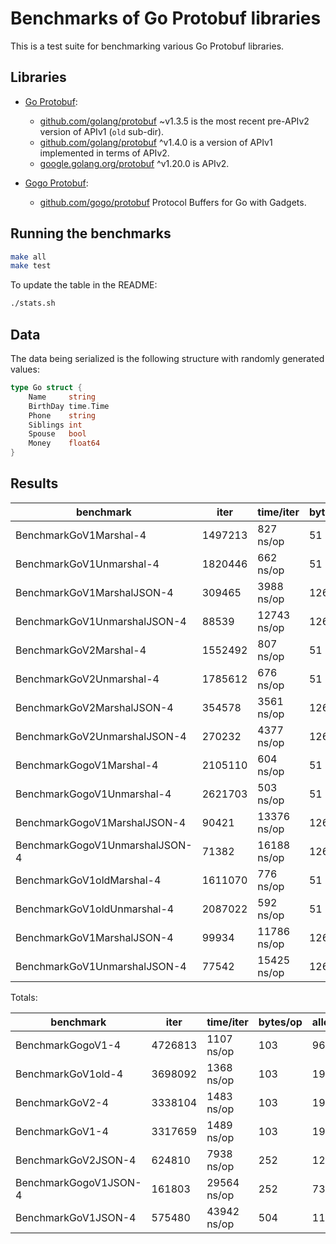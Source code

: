 # Benchmarks of Go Protobuf libraries

This is a test suite for benchmarking various Go Protobuf libraries.

## Libraries

* [Go Protobuf](https://blog.golang.org/protobuf-apiv2):
  - [github.com/golang/protobuf](https://github.com/golang/protobuf/releases/tag/v1.3.5) ~v1.3.5 is the most recent pre-APIv2 version of APIv1 (`old` sub-dir).
  - [github.com/golang/protobuf](https://github.com/golang/protobuf) ^v1.4.0 is a version of APIv1 implemented in terms of APIv2.
  - [google.golang.org/protobuf](https://github.com/protocolbuffers/protobuf-go) ^v1.20.0 is APIv2.

* [Gogo Protobuf](https://github.com/gogo/protobuf):
  - [github.com/gogo/protobuf](https://github.com/gogo/protobuf) Protocol Buffers for Go with Gadgets.

## Running the benchmarks

```bash
make all
make test
```

To update the table in the README:

```bash
./stats.sh
```

## Data

The data being serialized is the following structure with randomly generated values:

```go
type Go struct {
    Name     string
    BirthDay time.Time
    Phone    string
    Siblings int
    Spouse   bool
    Money    float64
}
```


## Results

benchmark                                | iter      | time/iter | bytes/op  |  allocs/op |tt.sec  | tt.kb        | ns/alloc
-----------------------------------------|-----------|-----------|-----------|------------|--------|--------------|-----------
BenchmarkGoV1Marshal-4                   |    1497213 |    827 ns/op |    51 |  64 |   1.24 |    7725 |   12.92
BenchmarkGoV1Unmarshal-4                 |    1820446 |    662 ns/op |    51 | 128 |   1.21 |    9393 |    5.17
BenchmarkGoV1MarshalJSON-4               |     309465 |   3988 ns/op |   126 | 772 |   1.23 |    3899 |    5.17
BenchmarkGoV1UnmarshalJSON-4             |      88539 |  12743 ns/op |   126 | 3557 |   1.13 |    1115 |    3.58
BenchmarkGoV2Marshal-4                   |    1552492 |    807 ns/op |    51 |  64 |   1.25 |    8010 |   12.61
BenchmarkGoV2Unmarshal-4                 |    1785612 |    676 ns/op |    51 | 128 |   1.21 |    9213 |    5.28
BenchmarkGoV2MarshalJSON-4               |     354578 |   3561 ns/op |   126 | 582 |   1.26 |    4467 |    6.12
BenchmarkGoV2UnmarshalJSON-4             |     270232 |   4377 ns/op |   126 | 621 |   1.18 |    3404 |    7.05
BenchmarkGogoV1Marshal-4                 |    2105110 |    604 ns/op |    51 |  64 |   1.27 |   10862 |    9.44
BenchmarkGogoV1Unmarshal-4               |    2621703 |    503 ns/op |    51 |  32 |   1.32 |   13527 |   15.72
BenchmarkGogoV1MarshalJSON-4             |      90421 |  13376 ns/op |   126 | 3406 |   1.21 |    1139 |    3.93
BenchmarkGogoV1UnmarshalJSON-4           |      71382 |  16188 ns/op |   126 | 3973 |   1.16 |     899 |    4.07
BenchmarkGoV1oldMarshal-4                |    1611070 |    776 ns/op |    51 |  64 |   1.25 |    8313 |   12.12
BenchmarkGoV1oldUnmarshal-4              |    2087022 |    592 ns/op |    51 | 128 |   1.24 |   10769 |    4.62
BenchmarkGoV1MarshalJSON-4               |      99934 |  11786 ns/op |   126 | 2962 |   1.18 |    1259 |    3.98
BenchmarkGoV1UnmarshalJSON-4             |      77542 |  15425 ns/op |   126 | 3973 |   1.20 |     977 |    3.88


Totals:


benchmark                                | iter  | time/iter | bytes/op  |  allocs/op |tt.sec  | tt.kb        | ns/alloc
-----------------------------------------|-------|-----------|-----------|------------|--------|--------------|-----------
BenchmarkGogoV1-4                        |    4726813 |   1107 ns/op |   103 |  96 |   5.23 |   48780 |   11.53
BenchmarkGoV1old-4                       |    3698092 |   1368 ns/op |   103 | 192 |   5.06 |   38164 |    7.12
BenchmarkGoV2-4                          |    3338104 |   1483 ns/op |   103 | 192 |   4.95 |   34449 |    7.72
BenchmarkGoV1-4                          |    3317659 |   1489 ns/op |   103 | 192 |   4.94 |   34238 |    7.76
BenchmarkGoV2JSON-4                      |     624810 |   7938 ns/op |   252 | 1203 |   4.96 |   15745 |    6.60
BenchmarkGogoV1JSON-4                    |     161803 |  29564 ns/op |   252 | 7379 |   4.78 |    4077 |    4.01
BenchmarkGoV1JSON-4                      |     575480 |  43942 ns/op |   504 | 11264 |  25.29 |   29004 |    3.90
